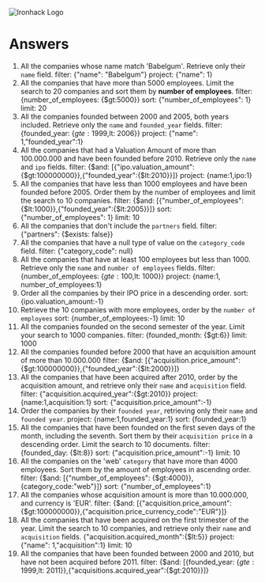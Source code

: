 ![Ironhack Logo](https://i.imgur.com/1QgrNNw.png)

# Answers

1. All the companies whose name match 'Babelgum'. Retrieve only their `name` field.
filter: {"name": "Babelgum"}
project: {"name": 1}
2. All the companies that have more than 5000 employees. Limit the search to 20 companies and sort them by **number of employees**.
filter: {number_of_employees: {$gt:5000}}
sort: {"number_of_employees": 1}
limit: 20
3. All the companies founded between 2000 and 2005, both years included. Retrieve only the `name` and `founded_year` fields.
filter: {founded_year: {$gte: 1999,$lt: 2006}}
project: {"name": 1,"founded_year":1}
4. All the companies that had a Valuation Amount of more than 100.000.000 and have been founded before 2010. Retrieve only the `name` and `ipo` fields.
filter: {$and: [{"ipo.valuation_amount": {$gt:100000000}},{"founded_year":{$lt:2010}}]}
project: {name:1,ipo:1}
5. All the companies that have less than 1000 employees and have been founded before 2005. Order them by the number of employees and limit the search to 10 companies.
filter: {$and: [{"number_of_employees": {$lt:1000}},{"founded_year":{$lt:2005}}]}
sort: {"number_of_employees": 1}
limit: 10
6. All the companies that don't include the `partners` field.
filter: {"partners": {$exists: false}}
7. All the companies that have a null type of value on the `category_code` field.
filter: {"category_code": null}
8. All the companies that have at least 100 employees but less than 1000. Retrieve only the `name` and `number of employees` fields.
filter: {number_of_employees: {$gte: 100,$lt: 1000}}
project: {name:1, number_of_employees:1}
9. Order all the companies by their IPO price in a descending order.
sort: {ipo.valuation_amount:-1}
10. Retrieve the 10 companies with more employees, order by the `number of employees`
sort: {number_of_employees:-1}
limit: 10
11. All the companies founded on the second semester of the year. Limit your search to 1000 companies.
filter: {founded_month: {$gt:6}}
limit: 1000
12. All the companies founded before 2000 that have an acquisition amount of more than 10.000.000
filter: {$and: [{"acquisition.price_amount": {$gt:100000000}},{"founded_year":{$lt:2000}}]}
13. All the companies that have been acquired after 2010, order by the acquisition amount, and retrieve only their `name` and `acquisition` field.
filter: {"acquisition.acquired_year":{$gt:2010}}
project: {name:1,acquisition:1}
sort: {"acquisition.price_amount":-1}
14. Order the companies by their `founded year`, retrieving only their `name` and `founded year`.
project: {name:1,founded_year:1}
sort: {founded_year:1}
15. All the companies that have been founded on the first seven days of the month, including the seventh. Sort them by their `acquisition price` in a descending order. Limit the search to 10 documents.
filter: {founded_day: {$lt:8}}
sort: {"acquisition.price_amount":-1}
limit: 10
16. All the companies on the 'web' `category` that have more than 4000 employees. Sort them by the amount of employees in ascending order.
filter: {$and: [{"number_of_employees": {$gt:4000}},{category_code:"web"}]}
sort: {"number_of_employees":1}
17. All the companies whose acquisition amount is more than 10.000.000, and currency is 'EUR'.
filter: {$and: [{"acquisition.price_amount": {$gt:100000000}},{"acquisition.price_currency_code":"EUR"}]}
18. All the companies that have been acquired on the first trimester of the year. Limit the search to 10 companies, and retrieve only their `name` and `acquisition` fields.
{"acquisition.acquired_month":{$lt:5}}
project: {"name": 1,"acquisition":1}
limit: 10
19. All the companies that have been founded between 2000 and 2010, but have not been acquired before 2011.
filter: {$and: [{founded_year: {$gte: 1999,$lt: 2011}},{"acquisitions.acquired_year":{$gt:2010}}]}